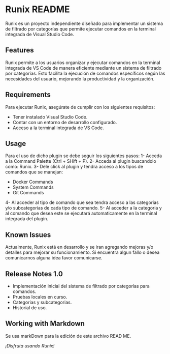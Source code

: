 # Runix README

Runix es un proyecto independiente diseñado para implementar un sistema de filtrado por categorías que permite ejecutar comandos en la terminal integrada de Visual Studio Code.

## Features

Runix permite a los usuarios organizar y ejecutar comandos en la terminal integrada de VS Code de manera eficiente mediante un sistema de filtrado por categorías. Esto facilita la ejecución de comandos específicos según las necesidades del usuario, mejorando la productividad y la organización.

## Requirements

Para ejecutar Runix, asegúrate de cumplir con los siguientes requisitos:

- Tener instalado Visual Studio Code.
- Contar con un entorno de desarrollo configurado.
- Acceso a la terminal integrada de VS Code.

## Usage

Para el uso de dicho plugin se debe seguir los siguientes pasos:
1- Acceda a la Command Palette (Ctrl + SHift + P).
2- Acceda al plugin buscandolo como: Runix.
3- Dele click al plugin y tendra acceso a los tipos de comandos que se manejan:

- Docker Commands
- System Commands
- Git Commands

4- Al acceder al tipo de comando que sea tendra acceso a las categorias y/o subcategorias de cada tipo de comando.
5- Al acceder a la categoria y al comando que desea este se ejecutará automaticamente en la terminal integrada del plugin.

## Known Issues

Actualmente, Runix está en desarrollo y se iran agregando mejoras y/o detalles para mejorar su funcionamiento. Si encuentra algun fallo o desea comunicarnos alguna idea favor comunicarse.

## Release Notes 1.0

- Implementación inicial del sistema de filtrado por categorías para comandos.
- Pruebas locales en curso.
- Categorias y subcategorias.
- Historial de uso.

## Working with Markdown

Se usa markDown para la edición de este archivo READ ME.

*¡Disfruta usando Runix!*
